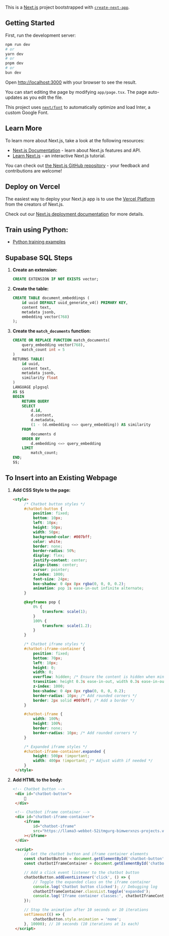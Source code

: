 This is a [Next.js](https://nextjs.org/) project bootstrapped with [`create-next-app`](https://github.com/vercel/next.js/tree/canary/packages/create-next-app).

## Getting Started

First, run the development server:

```bash
npm run dev
# or
yarn dev
# or
pnpm dev
# or
bun dev
```

Open [http://localhost:3000](http://localhost:3000) with your browser to see the result.

You can start editing the page by modifying `app/page.tsx`. The page auto-updates as you edit the file.

This project uses [`next/font`](https://nextjs.org/docs/basic-features/font-optimization) to automatically optimize and load Inter, a custom Google Font.

## Learn More

To learn more about Next.js, take a look at the following resources:

- [Next.js Documentation](https://nextjs.org/docs) - learn about Next.js features and API.
- [Learn Next.js](https://nextjs.org/learn) - an interactive Next.js tutorial.

You can check out [the Next.js GitHub repository](https://github.com/vercel/next.js/) - your feedback and contributions are welcome!

## Deploy on Vercel

The easiest way to deploy your Next.js app is to use the [Vercel Platform](https://vercel.com/new?utm_medium=default-template&filter=next.js&utm_source=create-next-app&utm_campaign=create-next-app-readme) from the creators of Next.js.

Check out our [Next.js deployment documentation](https://nextjs.org/docs/deployment) for more details.


## Train using Python:
- [Python training examples](https://github.com/BimwerxNZ/bimwerx-bob/tree/main)

## Supabase SQL Steps

1. **Create an extension:**
   ```sql
   CREATE EXTENSION IF NOT EXISTS vector;
   ```

2. **Create the table:**
   ```sql
   CREATE TABLE document_embeddings (
       id uuid DEFAULT uuid_generate_v4() PRIMARY KEY,
       content text,
       metadata jsonb,
       embedding vector(768)
   );
   ```

3. **Create the `match_documents` function:**
   ```sql
   CREATE OR REPLACE FUNCTION match_documents(
       query_embedding vector(768), 
       match_count int = 5
   )
   RETURNS TABLE(
       id uuid,
       content text,
       metadata jsonb,
       similarity float
   )
   LANGUAGE plpgsql
   AS $$
   BEGIN
       RETURN QUERY
       SELECT
           d.id,
           d.content,
           d.metadata,
           (1 - (d.embedding <=> query_embedding)) AS similarity
       FROM
           documents d
       ORDER BY
           d.embedding <=> query_embedding
       LIMIT
           match_count;
   END;
   $$;
   ```

## To Insert into an Existing Webpage

1. **Add CSS Style to the page:**
   ```html
   <style>
        /* Chatbot button styles */
        #chatbot-button {
            position: fixed;
            bottom: 10px;
            left: 10px;
            height: 50px;
            width: 50px;
            background-color: #007bff;
            color: white;
            border: none;
            border-radius: 50%;
            display: flex;
            justify-content: center;
            align-items: center;
            cursor: pointer;
            z-index: 1000;
            font-size: 24px;
            box-shadow: 0 4px 8px rgba(0, 0, 0, 0.2);
            animation: pop 1s ease-in-out infinite alternate;
        }

        @keyframes pop {
            0% {
                transform: scale(1);
            }
            100% {
                transform: scale(1.2);
            }
        }

        /* Chatbot iframe styles */
        #chatbot-iframe-container {
            position: fixed;
            bottom: 70px;
            left: 10px;
            height: 0;
            width: 0;
            overflow: hidden; /* Ensure the content is hidden when minimized */
            transition: height 0.3s ease-in-out, width 0.3s ease-in-out; /* Explicitly define transitions for height and width */
            z-index: 1000;
            box-shadow: 0 4px 8px rgba(0, 0, 0, 0.2);
            border-radius: 10px; /* Add rounded corners */
            border: 2px solid #007bff; /* Add a border */
        }

        #chatbot-iframe {
            width: 100%;
            height: 100%;
            border: none;
            border-radius: 10px; /* Add rounded corners */
        }

        /* Expanded iframe styles */
        #chatbot-iframe-container.expanded {
            height: 500px !important;
            width: 400px !important; /* Adjust width if needed */
        }
    </style>
   ```

2. **Add HTML to the body:**
   ```html
   <!-- Chatbot button -->
    <div id="chatbot-button">
        💬
    </div>

    <!-- Chatbot iframe container -->
    <div id="chatbot-iframe-container">
        <iframe
            id="chatbot-iframe"
            src="https://llama3-webbot-52itmgurg-bimwerxnzs-projects.vercel.app"
        ></iframe>
    </div>

    <script>
        // Get the chatbot button and iframe container elements
        const chatbotButton = document.getElementById('chatbot-button');
        const chatbotIframeContainer = document.getElementById('chatbot-iframe-container');

        // Add a click event listener to the chatbot button
        chatbotButton.addEventListener('click', () => {
            // Toggle the expanded class on the iframe container
            console.log('Chatbot button clicked'); // Debugging log
            chatbotIframeContainer.classList.toggle('expanded');
            console.log('Iframe container classes:', chatbotIframeContainer.className); // Debugging log
        });

        // Stop the animation after 10 seconds or 10 iterations
        setTimeout(() => {
            chatbotButton.style.animation = 'none';
        }, 10000); // 10 seconds (10 iterations at 1s each)
    </script>
   ```




